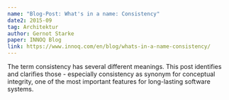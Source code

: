 ```yaml
---
name: "Blog-Post: What's in a name: Consistency"
date2: 2015-09
tag: Architektur
author: Gernot Starke
paper: INNOQ Blog
link: https://www.innoq.com/en/blog/whats-in-a-name-consistency/
---
```

The term consistency has several different meanings. This post identifies and clarifies those - 
especially consistency as synonym for conceptual integrity, one of the most important features for long-lasting software systems.